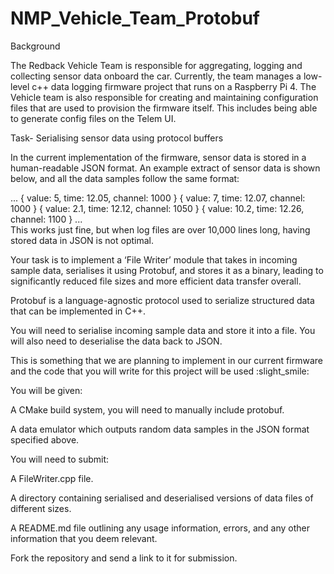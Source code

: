 # NMP_Vehicle_Team_Protobuf


Background

The Redback Vehicle Team is responsible for aggregating, logging and collecting sensor data onboard the car. Currently, the team manages a low-level c++ data logging firmware project that runs on a Raspberry Pi 4. The Vehicle team is also responsible for creating and maintaining configuration files that are used to provision the firmware itself. This includes being able to generate config files on the Telem UI. 

Task-  Serialising sensor data using protocol buffers

In the current implementation of the firmware, sensor data is stored in a human-readable JSON format. An example extract of sensor data is shown below, and all the data samples follow the same format: 


...
{ value: 5, time: 12.05, channel: 1000 } 
{ value: 7, time: 12.07, channel: 1000 }
{ value: 2.1, time: 12.12, channel: 1050 }
{ value: 10.2, time: 12.26, channel: 1100 }
...  
This works just fine, but when log files are over 10,000 lines long, having stored data in JSON is not optimal. 

Your task is to implement a ‘File Writer’ module that takes in incoming sample data, serialises it using Protobuf, and stores it as a binary, leading to significantly reduced file sizes and more efficient data transfer overall.

Protobuf is a language-agnostic protocol used to serialize structured data that can be implemented in C++.

You will need to serialise incoming sample data and store it into a file. You will also need to deserialise the data back to JSON.

This is something that we are planning to implement in our current firmware and the code that you will write for this project will be used :slight_smile: 

You will be given:

A CMake build system, you will need to manually include protobuf. 

A data emulator which outputs random data samples in the JSON format specified above.

You will need to submit:

A FileWriter.cpp file.

A directory containing serialised and deserialised versions of data files of different sizes.

A README.md file outlining any usage information, errors, and any other information that you deem relevant.

Fork the repository and send a link to it for submission.

